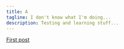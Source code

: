 ```yaml
---
title: A
tagline: I don't know what I'm doing...
description: Testing and learning stuff...
---
```


[First post](https://svulster.github.io/blog/2023/07/25/First-Steps.html)
